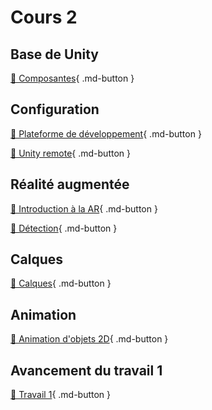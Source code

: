 # Cours 2
## Base de Unity
[📝 Composantes](./unity/composantes.md){ .md-button }   

       
## Configuration
[📝 Plateforme de développement](./installation/configuration.md){ .md-button }     

[📝 Unity remote](./installation/unity-remote.md){ .md-button }   

       
## Réalité augmentée
[📝 Introduction à la AR](./realite-augmentee/introduction.md){ .md-button }       

[📝 Détection](./realite-augmentee/detection.md){ .md-button }   

       
## Calques
[📝 Calques](./unity/sorting_layers.md){ .md-button }       

## Animation
[📝 Animation d'objets 2D](./unity/animation.md){ .md-button }   
       
## Avancement du travail 1
[💼 Travail 1](./consignes/travail1.md){ .md-button }     
